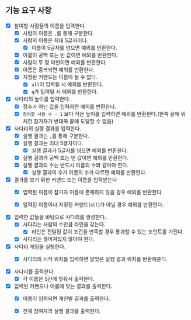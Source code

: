 ## 기능 요구 사항 ##

- [X] 참여할 사람들의 이름을 입력한다.
    - [X] 사람의 이름은 `,`를 통해 구분한다.
    - [X] 사람의 이름은 최대 5글자이다.
      - [x] 이름이 5글자를 넘으면 예외를 반환한다.
    - [x] 이름이 공백 또는 빈 값이면 예외를 반환한다.
    - [x] 사람이 두 명 미만이면 예외를 반환한다.
    - [x] 이름은 중복되면 예외를 반환한다.
    - [x] 지정된 커맨드는 이름이 될 수 없다.
      - [x] `all`이 입력될 시 예외를 반환한다.
      - [x] `q`가 입력될 시 예외를 반환한다.
  
- [x] 사다리의 높이를 입력한다.
    - [x] 정수가 아닌 값을 입력하면 예외를 반환한다.
    - [x] `참여할 사람 수 - 1` 보다 작은 높이를 입력하면 예외를 반환한다.(한쪽 끝에 위치한 참가자가 반대쪽 끝에 도달할 수 없음)
  
- [x] 사다리의 실행 결과를 입력한다.
  - [x] 실행 결과는 `,`를 통해 구분한다.
  - [x] 실행 결과는 최대 5글자이다.
    - [x] 실행 결과가 5글자를 넘으면 예외를 반환한다.
  - [x] 실행 결과가 공백 또는 빈 값이면 예외를 반환한다.
  - [x] 실행 결과의 수는 반드시 이름의 수와 같아야 한다.
    - [x] 실행 결과의 수가 이름의 수가 다르면 예외를 반환한다.
- [x] 결과를 보기 위한 커맨드 또는 이름을 입력받는다
  - [x] 입력된 이름이 참가자 이름에 존재하지 않을 경우 예외를 반환한다.
  - [x] 입력된 이름이나 지정된 커맨드(`all`)가 아닐 경우 예외를 반환한다.

  
- [x] 입력한 값들을 바탕으로 사다리를 생성한다.
    - [x] 사다리는 사람의 수만큼 라인을 갖는다.
      - [x] 라인은 전달된 값이 조건을 만족할 경우 통과할 수 있는 포인트를 가진다.
    - [x] 사다리는 끊어져있지 않아야 한다.
  
- [x] 사다리 게임을 실행한다.
  - [x] 사다리의 시작 위치를 입력하면 알맞은 실행 결과 위치를 반환해준다.
  

- [x] 사다리를 출력한다.
    - [x] 각 이름은 5칸에 맞춰서 출력한다.
  
- [x] 입력된 커맨드나 이름에 맞는 결과를 출력한다.
  - [x] 이름이 입력되면 개인별 결과를 출력한다.
  - [x] 전체 참여자의 실행 결과를 출력한다.
 

